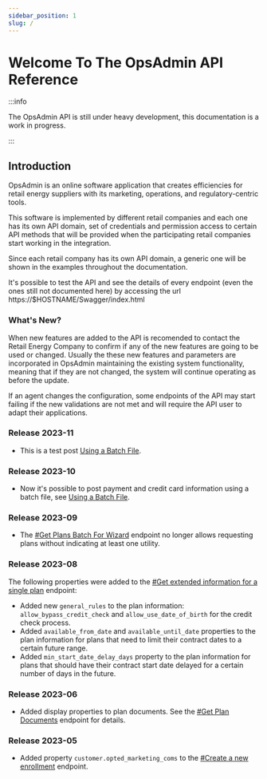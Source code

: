 ```yaml
---
sidebar_position: 1
slug: /
---
```


# Welcome To The OpsAdmin API Reference

:::info

The OpsAdmin API is still under heavy development, this documentation is a work in progress.

:::

## Introduction

OpsAdmin is an online software application that creates efficiencies for retail energy suppliers with its marketing, operations, and regulatory-centric tools.

This software is implemented by different retail companies and each one has its own API domain, set of credentials and permission access to certain API methods that will be provided when the participating retail companies start working in the integration.

Since each retail company has its own API domain, a generic one will be shown in the examples throughout the documentation.

It's possible to test the API and see the details of every endpoint (even the ones still not documented here) by accessing the url https://$HOSTNAME/Swagger/index.html

### What's New?

When new features are added to the API is recomended to contact the Retail Energy Company to confirm if any of the new features are going to be used or changed. Usually the these new features and parameters are incorporated in OpsAdmin maintaining the existing system functionality, meaning that if they are not changed, the system will continue operating as before the update. 

If an agent changes the configuration, some endpoints of the API may start failing if the new validations are not met and will require the API user to adapt their applications.

### Release 2023-11
- This is a test post [Using a Batch File](http://localhost:3000/).

### Release 2023-10
- Now it's possible to post payment and credit card information using a batch file, see [Using a Batch File](http://localhost:3000/).

### Release 2023-09
- The [#Get Plans Batch For Wizard](http://localhost:3000/) endpoint no longer allows requesting plans without indicating at least one utility.

### Release 2023-08
The following properties were added to the [#Get extended information for a single plan](http://localhost:3000/) endpoint:
- Added new `general_rules` to the plan information: `allow_bypass_credit_check` and `allow_use_date_of_birth` for the credit check process.
- Added `available_from_date` and `available_until_date` properties to the plan information for plans that need to limit their contract dates to a certain future range.
- Added `min_start_date_delay_days` property to the plan information for plans that should have their contract start date delayed for a certain number of days in the future.

### Release 2023-06
- Added display properties to plan documents. See the [#Get Plan Documents](/api#tag/Plans/paths/~1api~1v1~1plans~1docs~1%7BplanId%7D/get) endpoint for details.

### Release 2023-05
- Added property `customer.opted_marketing_coms` to the [#Create a new enrollment](/api#tag/Enrollments/paths/~1api~1v1~1enrollments~1create/post) endpoint.

